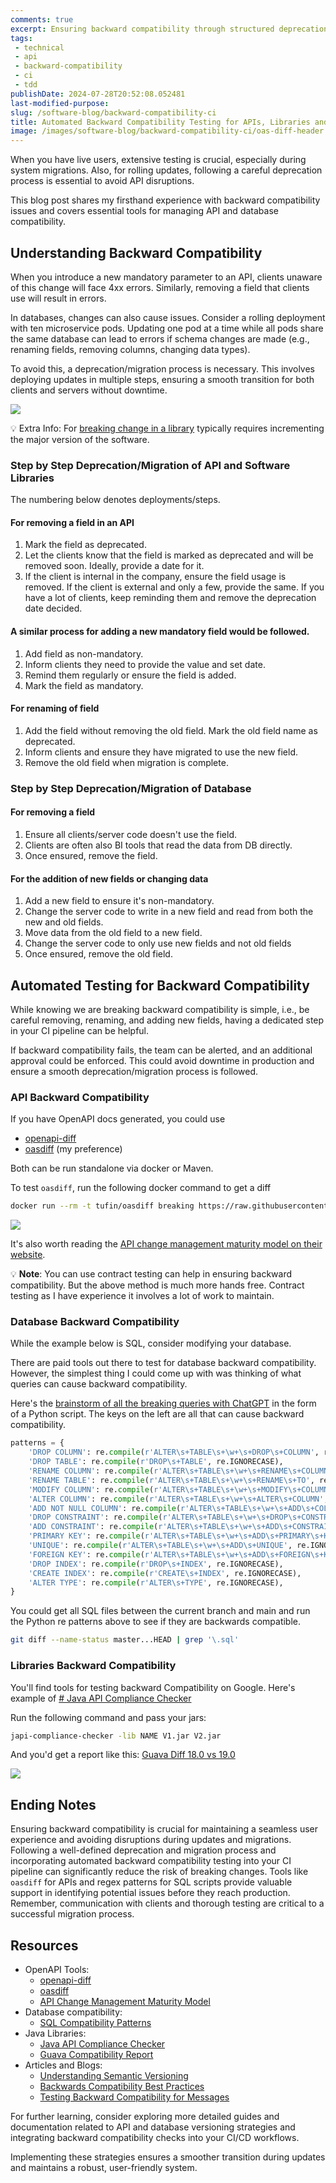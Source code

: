 ```yaml
---
comments: true
excerpt: Ensuring backward compatibility through structured deprecation processes and automated testing minimizes disruptions during system updates and migrations.
tags:
 - technical
 - api
 - backward-compatibility
 - ci
 - tdd
publishDate: 2024-07-28T20:52:08.052481
last-modified-purpose:
slug: /software-blog/backward-compatibility-ci
title: Automated Backward Compatibility Testing for APIs, Libraries and Databases
image: /images/software-blog/backward-compatibility-ci/oas-diff-header.png
---
```


When you have live users, extensive testing is crucial, especially during system migrations. Also, for rolling updates, following a careful deprecation process is essential to avoid API disruptions.

This blog post shares my firsthand experience with backward compatibility issues and covers essential tools for managing API and database compatibility.

## Understanding Backward Compatibility

When you introduce a new mandatory parameter to an API, clients unaware of this change will face 4xx errors. Similarly, removing a field that clients use will result in errors.

In databases, changes can also cause issues. Consider a rolling deployment with ten microservice pods. Updating one pod at a time while all pods share the same database can lead to errors if schema changes are made (e.g., renaming fields, removing columns, changing data types).

To avoid this, a deprecation/migration process is necessary. This involves deploying updates in multiple steps, ensuring a smooth transition for both clients and servers without downtime.

![](https://dev-to-uploads.s3.amazonaws.com/uploads/articles/u7cjw8py4c629xmexxrt.jpg)

💡 Extra Info: For [breaking change in a library](https://www.linkedin.com/pulse/understanding-semantic-versioning-guide-developers-ajibola-oseni-/) typically requires incrementing the major version of the software.

### Step by Step Deprecation/Migration of API and Software Libraries

The numbering below denotes deployments/steps.

#### For removing a field in an API

 1. Mark the field as deprecated.
 2. Let the clients know that the field is marked as deprecated and will be removed soon. Ideally, provide a date for it.
 3. If the client is internal in the company, ensure the field usage is removed. If the client is external and only a few, provide the same. If you have a lot of clients, keep reminding them and remove the deprecation date decided.

#### A similar process for adding a new mandatory field would be followed.

 1. Add field as non-mandatory.
 2. Inform clients they need to provide the value and set date.
 3. Remind them regularly or ensure the field is added.
 4. Mark the field as mandatory.

#### For renaming of field

 1. Add the field without removing the old field. Mark the old field name as deprecated.
 2. Inform clients and ensure they have migrated to use the new field.
 3. Remove the old field when migration is complete.

### Step by Step Deprecation/Migration of Database

#### For removing a field

 1. Ensure all clients/server code doesn't use the field.
 2. Clients are often also BI tools that read the data from DB directly.
 3. Once ensured, remove the field.

#### For the addition of new fields or changing data

 1. Add a new field to ensure it's non-mandatory.
 2. Change the server code to write in a new field and read from both the new and old fields.
 3. Move data from the old field to a new field.
 4. Change the server code to only use new fields and not old fields
 5. Once ensured, remove the old field.

## Automated Testing for Backward Compatibility

While knowing we are breaking backward compatibility is simple, i.e., be careful removing, renaming, and adding new fields, having a dedicated step in your CI pipeline can be helpful.

If backward compatibility fails, the team can be alerted, and an additional approval could be enforced. This could avoid downtime in production and ensure a smooth deprecation/migration process is followed.

### API Backward Compatibility

If you have OpenAPI docs generated, you could use

- [openapi-diff](https://github.com/OpenAPITools/openapi-diff)
- [oasdiff](https://github.com/Tufin/oasdiff) (my preference)

Both can be run standalone via docker or Maven.

To test `oasdiff`, run the following docker command to get a diff

```bash
docker run --rm -t tufin/oasdiff breaking https://raw.githubusercontent.com/Tufin/oasdiff/main/data/openapi-test1.yaml https://raw.githubusercontent.com/Tufin/oasdiff/main/data/openapi-test5.yaml
```

![](/images/software-blog/backward-compatibility-ci/oas-diff.png)

It's also worth reading the [API change management maturity model on their website](https://www.oasdiff.com/blog/maturity-model).

💡 **Note**: You can use contract testing can help in ensuring backward compatibility. But the above method is much more hands free. Contract testing as I have experience it involves a lot of work to maintain.

### Database Backward Compatibility

While the example below is SQL, consider modifying your database.

There are paid tools out there to test for database backward compatibility. However, the simplest thing I could come up with was thinking of what queries can cause backward compatibility.

Here's the [brainstorm of all the breaking queries with ChatGPT](https://chatgpt.com/share/e0ee9e90-7849-4921-8eb3-52d6f3a105b1) in the form of a Python script. The keys on the left are all that can cause backward compatibility.

```python
patterns = {
    'DROP COLUMN': re.compile(r'ALTER\s+TABLE\s+\w+\s+DROP\s+COLUMN', re.IGNORECASE),
    'DROP TABLE': re.compile(r'DROP\s+TABLE', re.IGNORECASE),
    'RENAME COLUMN': re.compile(r'ALTER\s+TABLE\s+\w+\s+RENAME\s+COLUMN', re.IGNORECASE),
    'RENAME TABLE': re.compile(r'ALTER\s+TABLE\s+\w+\s+RENAME\s+TO', re.IGNORECASE),
    'MODIFY COLUMN': re.compile(r'ALTER\s+TABLE\s+\w+\s+MODIFY\s+COLUMN', re.IGNORECASE),
    'ALTER COLUMN': re.compile(r'ALTER\s+TABLE\s+\w+\s+ALTER\s+COLUMN', re.IGNORECASE),
    'ADD NOT NULL COLUMN': re.compile(r'ALTER\s+TABLE\s+\w+\s+ADD\s+COLUMN\s+\w+\s+\w+\s+NOT\s+NULL', re.IGNORECASE),
    'DROP CONSTRAINT': re.compile(r'ALTER\s+TABLE\s+\w+\s+DROP\s+CONSTRAINT', re.IGNORECASE),
    'ADD CONSTRAINT': re.compile(r'ALTER\s+TABLE\s+\w+\s+ADD\s+CONSTRAINT', re.IGNORECASE),
    'PRIMARY KEY': re.compile(r'ALTER\s+TABLE\s+\w+\s+ADD\s+PRIMARY\s+KEY', re.IGNORECASE),
    'UNIQUE': re.compile(r'ALTER\s+TABLE\s+\w+\s+ADD\s+UNIQUE', re.IGNORECASE),
    'FOREIGN KEY': re.compile(r'ALTER\s+TABLE\s+\w+\s+ADD\s+FOREIGN\s+KEY', re.IGNORECASE),
    'DROP INDEX': re.compile(r'DROP\s+INDEX', re.IGNORECASE),
    'CREATE INDEX': re.compile(r'CREATE\s+INDEX', re.IGNORECASE),
    'ALTER TYPE': re.compile(r'ALTER\s+TYPE', re.IGNORECASE),
}
```

You could get all SQL files between the current branch and main and run the Python re patterns above to see if they are backwards compatible.

```bash
git diff --name-status master...HEAD | grep '\.sql'
```

### Libraries Backward Compatibility

You'll find tools for testing backward Compatibility on Google. Here's example of [# Java API Compliance Checker](https://lvc.github.io/japi-compliance-checker/)

Run the following command and pass your jars:

```bash
japi-compliance-checker -lib NAME V1.jar V2.jar
```

And you'd get a report like this: [Guava Diff 18.0 vs 19.0](https://abi-laboratory.pro/?view=compat_report&lang=java&l=guava&v1=18.0&v2=19.0&obj=6b5ea&kind=bin)

![](/images/software-blog/backward-compatibility-ci/guava-diff.png)

## Ending Notes

Ensuring backward compatibility is crucial for maintaining a seamless user experience and avoiding disruptions during updates and migrations. Following a well-defined deprecation and migration process and incorporating automated backward compatibility testing into your CI pipeline can significantly reduce the risk of breaking changes. Tools like `oasdiff` for APIs and regex patterns for SQL scripts provide valuable support in identifying potential issues before they reach production. Remember, communication with clients and thorough testing are critical to a successful migration process.

## Resources

- OpenAPI Tools:
  - [openapi-diff](https://github.com/OpenAPITools/openapi-diff)
  - [oasdiff](https://github.com/Tufin/oasdiff)
  - [API Change Management Maturity Model](https://www.oasdiff.com/blog/maturity-model)
- Database compatibility:
  - [SQL Compatibility Patterns](https://chatgpt.com/share/e0ee9e90-7849-4921-8eb3-52d6f3a105b1)
- Java Libraries:
  - [Java API Compliance Checker](https://lvc.github.io/japi-compliance-checker/)
  - [Guava Compatibility Report](https://abi-laboratory.pro/?view=compat_report&lang=java&l=guava&v1=18.0&v2=19.0&obj=6b5ea&kind=bin)
- Articles and Blogs:
  - [Understanding Semantic Versioning](https://www.linkedin.com/pulse/understanding-semantic-versioning-guide-developers-ajibola-oseni-/)
  - [Backwards Compatibility Best Practices](https://example.com/backwards-compatibility-best-practices)
  - [Testing Backward Compatibility for Messages](https://dev.to/kirekov/unit-testing-backward-compatibility-of-message-format-27lj)

For further learning, consider exploring more detailed guides and documentation related to API and database versioning strategies and integrating backward compatibility checks into your CI/CD workflows.

Implementing these strategies ensures a smoother transition during updates and maintains a robust, user-friendly system.
